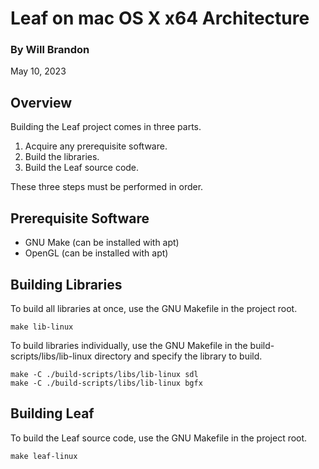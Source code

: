 # Leaf on mac OS X x64 Architecture

### By Will Brandon
May 10, 2023


## Overview
Building the Leaf project comes in three parts.

 1. Acquire any prerequisite software.
 2. Build the libraries.
 3. Build the Leaf source code.

These three steps must be performed in order.


## Prerequisite Software

 * GNU Make (can be installed with apt)
 * OpenGL (can be installed with apt)


## Building Libraries
To build all libraries at once, use the GNU Makefile in the project root.

    make lib-linux

To build libraries individually, use the GNU Makefile in the build-scripts/libs/lib-linux directory and specify the library to build.

    make -C ./build-scripts/libs/lib-linux sdl
    make -C ./build-scripts/libs/lib-linux bgfx


## Building Leaf

To build the Leaf source code, use the GNU Makefile in the project root.

    make leaf-linux
